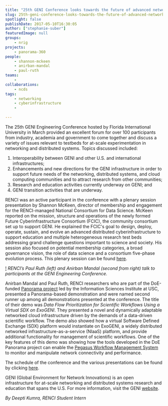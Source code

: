 ```yaml
---
title: "25th GENI Conference looks towards the future of advanced networking"
slug: 25th-geni-conference-looks-towards-the-future-of-advanced-networking
spotlight: false
publishDate: 2017-05-10T16:30:05
author: ["stephanie-suber"]
featuredImage: null
groups:
    - nrig
projects:
    - panorama-360
people:
    - shannon-mckeen
    - anirban-mandal
    - paul-ruth
teams: 
    - 
collaborations:
    - ncds
tags:
    - networking
    - cyberinfrastructure
    - 
    
---
```

The 25th GENI Engineering Conference hosted by Florida International University in March provided an excellent forum for over 100 participants from industry, academia and government to come together and discuss a variety of issues relevant to testbeds for at-scale experimentation in networking and distributed systems. Topics discussed included:

1.  Interoperability between GENI and other U.S. and international infrastructures;
2.  Enhancements and new directions for the GENI infrastructure in order to support future needs of the networking, distributed systems, and cloud computing communities and to attract research from other communities;
3.  Research and education activities currently underway on GENI; and
4.  GENI transition activities that are underway.

RENCI was an active participant in the conference with a plenary session presentation by Shannon McKeen, director of membership and engagement for the RENCI-managed National Consortium for Data Science. McKeen reported on the mission, structure and operations of the newly formed Future Cyberinfrastructure Consortium (FCIC), the community consortium set up to support GENI. He explained the FCIC's goal to design, deploy, operate, sustain, and evolve an advanced distributed cyberinfrastructure to support education and multiple heterogeneous research test beds addressing grand challenge questions important to science and society. His session also focused on potential membership categories, a broad governance vision, the role of data science and a consortium five-phase evolution process. This plenary session can be found [here](http://groups.geni.net/geni/wiki/GEC25Agenda/ConsortiumNews).

[!](https://renci.org/wp-content/uploads/2017/05/Screen-Shot-2017-04-21-at-4.43.17-PM-300x199.png)
*RENCI’s Paul Ruth (left) and Anirban Mandal (second from right) talk to participants at the GENI Engineering Conference.*

Anirban Mandal and Paul Ruth, RENCI researchers who are part of the DoE-funded [Panorama project](https://renci.org/research/panorama/) led by the Information Sciences Institute at USC, presented a Panorama-based demonstration and were named second runner up among all demonstrations presented at the conference. The title of their demo was _Data Flow Prioritization for Scientific Workflows Using a Virtual SDX on ExoGENI_. They presented a novel and dynamically adaptable networked cloud infrastructure driven by the demands of a data-driven scientific workflow. The demo also showed how a virtual Software Defined Exchange (SDX) platform would instantiate on ExoGENI, a widely distributed networked infrastructure-as-a-service (NIaaS) platform, and provide additional functionality for management of scientific workflows. One of the key features of this demo was showing how the tools developed in the DoE Panorama project can enable the [Pegasus Workflow Management System](https://pegasus.isi.edu/) to monitor and manipulate network connectivity and performance.

The schedule of the conference and the various presentations can be found by clicking [here](http://groups.geni.net/geni/wiki/GEC25Agenda#a25thGENIEngineeringConference).

GENI (Global Environment for Network Innovations) is an open infrastructure for at-scale networking and distributed systems research and education that spans the U.S. For more information, visit the GENI [website](http://www.geni.net/).

_By Deepti Kumra, RENCI Student Intern_
<!-- AddThis Advanced Settings generic via filter on the_content --><!-- AddThis Share Buttons generic via filter on the_content -->
